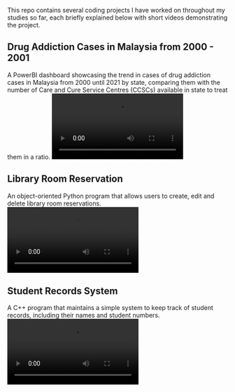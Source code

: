 This repo contains several coding projects I have worked on throughout my studies so far, each briefly explained below with short videos demonstrating the project.

## Drug Addiction Cases in Malaysia from 2000 - 2001
A PowerBI dashboard showcasing the trend in cases of drug addiction cases in Malaysia from 2000 until 2021 by state, comparing them with the number of Care and Cure Service Centres (CCSCs) available in state to treat them in a ratio.
![](https://github.com/bzaf-o/internship-portfolio/blob/main/demo%20videos/pbi.mp4)

## Library Room Reservation
An object-oriented Python program that allows users to create, edit and delete library room reservations.
![](https://github.com/bzaf-o/internship-portfolio/blob/main/demo%20videos/python.mp4)

## Student Records System

A C++ program that maintains a simple system to keep track of student records, including their names and student numbers.
![](https://github.com/bzaf-o/internship-portfolio/blob/main/demo%20videos/c%2B%2B.mp4)
